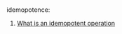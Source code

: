 #

idemopotence:

1. [What is an idemopotent operation](http://stackoverflow.com/questions/1077412/what-is-an-idempotent-operation)

